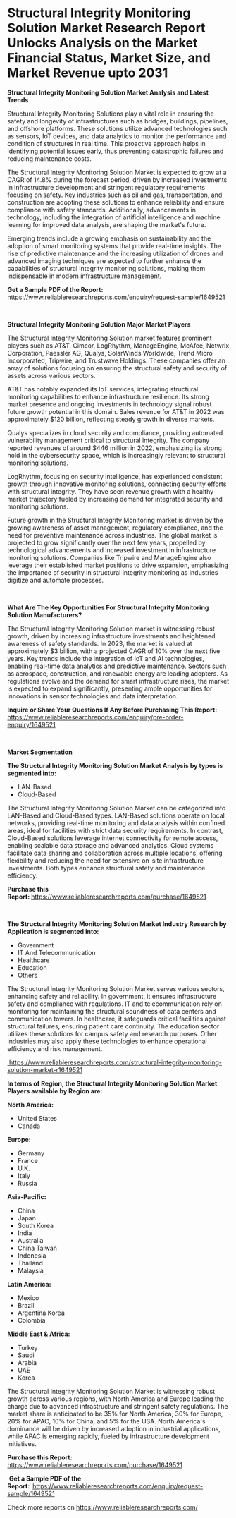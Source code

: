 <p><h1>Structural Integrity Monitoring Solution Market Research Report Unlocks Analysis on the Market Financial Status, Market Size, and Market Revenue upto 2031</h1></p><p><strong>Structural Integrity Monitoring Solution Market Analysis and Latest Trends</strong></p>
<p><p>Structural Integrity Monitoring Solutions play a vital role in ensuring the safety and longevity of infrastructures such as bridges, buildings, pipelines, and offshore platforms. These solutions utilize advanced technologies such as sensors, IoT devices, and data analytics to monitor the performance and condition of structures in real time. This proactive approach helps in identifying potential issues early, thus preventing catastrophic failures and reducing maintenance costs.</p><p>The Structural Integrity Monitoring Solution Market is expected to grow at a CAGR of 14.8% during the forecast period, driven by increased investments in infrastructure development and stringent regulatory requirements focusing on safety. Key industries such as oil and gas, transportation, and construction are adopting these solutions to enhance reliability and ensure compliance with safety standards. Additionally, advancements in technology, including the integration of artificial intelligence and machine learning for improved data analysis, are shaping the market's future.</p><p>Emerging trends include a growing emphasis on sustainability and the adoption of smart monitoring systems that provide real-time insights. The rise of predictive maintenance and the increasing utilization of drones and advanced imaging techniques are expected to further enhance the capabilities of structural integrity monitoring solutions, making them indispensable in modern infrastructure management.</p></p>
<p><strong>Get a Sample PDF of the Report:&nbsp;</strong> <a href="https://www.reliableresearchreports.com/enquiry/request-sample/1649521?utm_campaign=1581&utm_medium=2&utm_source=Github&utm_content=ia&utm_term=29122024&utm_id=structural-integrity-monitoring-solution">https://www.reliableresearchreports.com/enquiry/request-sample/1649521</a></p>
<p>&nbsp;</p>
<p><strong>Structural Integrity Monitoring Solution Major Market Players</strong></p>
<p><p>The Structural Integrity Monitoring Solution market features prominent players such as AT&T, Cimcor, LogRhythm, ManageEngine, McAfee, Netwrix Corporation, Paessler AG, Qualys, SolarWinds Worldwide, Trend Micro Incorporated, Tripwire, and Trustwave Holdings. These companies offer an array of solutions focusing on ensuring the structural safety and security of assets across various sectors.</p><p>AT&T has notably expanded its IoT services, integrating structural monitoring capabilities to enhance infrastructure resilience. Its strong market presence and ongoing investments in technology signal robust future growth potential in this domain. Sales revenue for AT&T in 2022 was approximately $120 billion, reflecting steady growth in diverse markets.</p><p>Qualys specializes in cloud security and compliance, providing automated vulnerability management critical to structural integrity. The company reported revenues of around $446 million in 2022, emphasizing its strong hold in the cybersecurity space, which is increasingly relevant to structural monitoring solutions.</p><p>LogRhythm, focusing on security intelligence, has experienced consistent growth through innovative monitoring solutions, connecting security efforts with structural integrity. They have seen revenue growth with a healthy market trajectory fueled by increasing demand for integrated security and monitoring solutions.</p><p>Future growth in the Structural Integrity Monitoring market is driven by the growing awareness of asset management, regulatory compliance, and the need for preventive maintenance across industries. The global market is projected to grow significantly over the next few years, propelled by technological advancements and increased investment in infrastructure monitoring solutions. Companies like Tripwire and ManageEngine also leverage their established market positions to drive expansion, emphasizing the importance of security in structural integrity monitoring as industries digitize and automate processes.</p></p>
<p>&nbsp;</p>
<p><strong>What Are The Key Opportunities For Structural Integrity Monitoring Solution Manufacturers?</strong></p>
<p><p>The Structural Integrity Monitoring Solution market is witnessing robust growth, driven by increasing infrastructure investments and heightened awareness of safety standards. In 2023, the market is valued at approximately $3 billion, with a projected CAGR of 10% over the next five years. Key trends include the integration of IoT and AI technologies, enabling real-time data analytics and predictive maintenance. Sectors such as aerospace, construction, and renewable energy are leading adopters. As regulations evolve and the demand for smart infrastructure rises, the market is expected to expand significantly, presenting ample opportunities for innovations in sensor technologies and data interpretation.</p></p>
<p><strong>Inquire or Share Your Questions If Any Before Purchasing This Report:</strong> <a href="https://www.reliableresearchreports.com/enquiry/pre-order-enquiry/1649521?utm_campaign=1581&utm_medium=2&utm_source=Github&utm_content=ia&utm_term=29122024&utm_id=structural-integrity-monitoring-solution">https://www.reliableresearchreports.com/enquiry/pre-order-enquiry/1649521</a></p>
<p>&nbsp;</p>
<p><strong>Market Segmentation</strong></p>
<p><strong>The Structural Integrity Monitoring Solution Market Analysis by types is segmented into:</strong></p>
<p><ul><li>LAN-Based</li><li>Cloud-Based</li></ul></p>
<p><p>The Structural Integrity Monitoring Solution Market can be categorized into LAN-Based and Cloud-Based types. LAN-Based solutions operate on local networks, providing real-time monitoring and data analysis within confined areas, ideal for facilities with strict data security requirements. In contrast, Cloud-Based solutions leverage internet connectivity for remote access, enabling scalable data storage and advanced analytics. Cloud systems facilitate data sharing and collaboration across multiple locations, offering flexibility and reducing the need for extensive on-site infrastructure investments. Both types enhance structural safety and maintenance efficiency.</p></p>
<p><strong>Purchase this Report:&nbsp;</strong><a href="https://www.reliableresearchreports.com/purchase/1649521?utm_campaign=1581&utm_medium=2&utm_source=Github&utm_content=ia&utm_term=29122024&utm_id=structural-integrity-monitoring-solution">https://www.reliableresearchreports.com/purchase/1649521</a></p>
<p>&nbsp;</p>
<p><strong>The Structural Integrity Monitoring Solution Market Industry Research by Application is segmented into:</strong></p>
<p><ul><li>Government</li><li>IT And Telecommunication</li><li>Healthcare</li><li>Education</li><li>Others</li></ul></p>
<p><p>The Structural Integrity Monitoring Solution Market serves various sectors, enhancing safety and reliability. In government, it ensures infrastructure safety and compliance with regulations. IT and telecommunication rely on monitoring for maintaining the structural soundness of data centers and communication towers. In healthcare, it safeguards critical facilities against structural failures, ensuring patient care continuity. The education sector utilizes these solutions for campus safety and research purposes. Other industries may also apply these technologies to enhance operational efficiency and risk management.</p></p>
<p><a href="https://www.reliableresearchreports.com/structural-integrity-monitoring-solution-market-r1649521?utm_campaign=1581&utm_medium=2&utm_source=Github&utm_content=ia&utm_term=29122024&utm_id=structural-integrity-monitoring-solution">&nbsp;https://www.reliableresearchreports.com/structural-integrity-monitoring-solution-market-r1649521</a></p>
<p><strong>In terms of Region, the Structural Integrity Monitoring Solution Market Players available by Region are:</strong></p>
<p>
    <p> <strong> North America: </strong>
        <ul>
            <li>United States</li>
            <li>Canada</li>
        </ul>
        </p> 
    <p> <strong> Europe: </strong>
        <ul>
            <li>Germany</li>
            <li>France</li>
            <li>U.K.</li>
            <li>Italy</li>
            <li>Russia</li>
        </ul>
        </p> 
    <p> <strong> Asia-Pacific: </strong>
        <ul>
            <li>China</li>
            <li>Japan</li>
            <li>South Korea</li>
            <li>India</li>
            <li>Australia</li>
            <li>China Taiwan</li>
            <li>Indonesia</li>
            <li>Thailand</li>
            <li>Malaysia</li>
        </ul>
        </p> 
    <p> <strong> Latin America: </strong>
        <ul>
            <li>Mexico</li>
            <li>Brazil</li>
            <li>Argentina Korea</li>
            <li>Colombia</li>
        </ul>
        </p> 
    <p> <strong> Middle East & Africa: </strong>
        <ul>
            <li>Turkey</li>
            <li>Saudi</li>
            <li>Arabia</li>
            <li>UAE</li>
            <li>Korea</li>
        </ul>
    </p>
    </p>
<p><p>The Structural Integrity Monitoring Solution Market is witnessing robust growth across various regions, with North America and Europe leading the charge due to advanced infrastructure and stringent safety regulations. The market share is anticipated to be 35% for North America, 30% for Europe, 20% for APAC, 10% for China, and 5% for the USA. North America's dominance will be driven by increased adoption in industrial applications, while APAC is emerging rapidly, fueled by infrastructure development initiatives.</p></p>
<p><strong>Purchase this Report: </strong><a href="https://www.reliableresearchreports.com/purchase/1649521?utm_campaign=1581&utm_medium=2&utm_source=Github&utm_content=ia&utm_term=29122024&utm_id=structural-integrity-monitoring-solution">https://www.reliableresearchreports.com/purchase/1649521</a></p>
<p>&nbsp;<strong>Get a Sample PDF of the Report:&nbsp;&nbsp;</strong><a href="https://www.reliableresearchreports.com/enquiry/request-sample/1649521?utm_campaign=1581&utm_medium=2&utm_source=Github&utm_content=ia&utm_term=29122024&utm_id=structural-integrity-monitoring-solution">https://www.reliableresearchreports.com/enquiry/request-sample/1649521</a></p>
<p><strong></strong></p>
<p>Check more reports on <a href="https://www.reliableresearchreports.com/?utm_campaign=1581&utm_medium=2&utm_source=Github&utm_content=ia&utm_term=29122024&utm_id=structural-integrity-monitoring-solution">https://www.reliableresearchreports.com/</a></p>